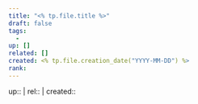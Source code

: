 ```yaml
---
title: "<% tp.file.title %>"
draft: false
tags:
  - 
up: []
related: []
created: <% tp.file.creation_date("YYYY-MM-DD") %>
rank:
---
```

up:: | rel:: | created:: 

